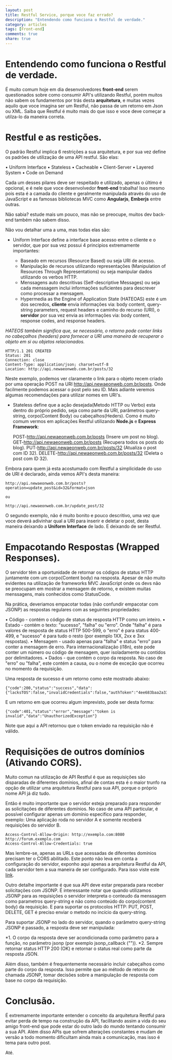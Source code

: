 ```yaml
---
layout: post
title: Restful Service, porque voce faz errado?
description: "Entendendo como funciona o Restful de verdade."
category: articles
tags: [Front-end]
comments: true
share: true
---
```


# Entendendo como funciona o Restful de verdade.
É muito comum hoje em dia desenvolvedores **front-end** serem questionados sobre como consumir API's utilizando Restful, porém muitos não sabem os fundamentos por trás desta **arquitetura**, e muitas vezes aquilo que voce imagina ser um Restful, não passa de um retorno em Json ou XML.
Saiba que Restful é muito mais do que isso e voce deve começar a utilza-lo da maneira correta.

# Restful e as restições.

O padrão Restful implica 6 restrições a sua arquitetura, e por sua vez define os padrões de utilização de uma API restful. São elas:

• Uniform Interface
• Stateless
• Cacheable
• Client-Server
• Layered System
• Code on Demand

Cada um desses pilares deve ser respeitado e utilizado, apenas o último é opcional, e é nele que voce desenvolvedor **front-end** trabalha! Isso mesmo pois esta é a camada do cliente e geralmente manipulada através do uso de JavaScript e as famosas bibliotecas MVC como **Angularjs**, **Emberjs** entre outras.

Não sabia? estude mais um pouco, mas não se preocupe, muitos dev back-end também não sabem disso.

Não vou detalhar uma a uma, mas todas elas são:

- Uniform Interface define a interface base acesso entre o cliente e o servidor, que por sua vez possui 4 principios extremamente importantes:

    - Baseado em recursos (Resource Based) ou seja URI de acesso.
    - Manipulação de recursos utilizando representações (Manipulation of Resources Through Representations) ou seja manipular dados utilizando os verbos HTTP.
    - Menssagens auto descritivas (Self-descriptive Messages) ou seja cada menssagem inclui informações suficientes para descrever como processar a mensagem.
    - Hypermedia as the Engine of Application State (HATEOAS) este é um dos secredos, **cliente** envia informações via: body content, query-string parameters, request headers e caminho do recurso (URI), o **servidor** por sua vez envia as informações via: body content, response codes, and response headers.

_HATEOS também significa que, se necessário, o retorno pode conter links no cabeçalhos (headers) para fornecer a URI uma maneira de recuperar o objeto em si ou objetos relacionados._

    HTTP/1.1 201 CREATED
    Status: 201
    Connection: close
    Content-Type: application/json; charset=utf-8
    Location: http://api.newaeonweb.com.br/posts/32

Neste exemplo, podemos ver claramente o link para o objeto recem criado por uma operação POST na URI http://api.newaeonweb.com.br/posts. Onde facilmente podemos acessar o post pelo seu ID.
Mais adiante veremos algumas recomendações para utilizar nomes em URI's.

- Stateless define que a ação desejada(Metodo HTTP ou Verbo) esta dentro do próprio pedido, seja como parte da URI, parâmetros query-string, corpo(Content Body) ou cabeçalhos(Heders). Como é muito comum vermos em aplicações Restful utilizando **Node.js** e **Express Framework**:

    POST-http://api.newaeonweb.com.br/posts (Insere um post no blog).
    GET-http://api.newaeonweb.com.br/posts (Recupera todos os posts do blog).
    PUT-http://api.newaeonweb.com.br/posts/32 (Atualiza o post com ID 32).
    DELETE-http://api.newaeonweb.com.br/posts/32 (Deleta o post com ID 32).

Embora para quem já esta acostumado com Restful a simplicidade do uso de URI é declarado, ainda vemos API's desta maneira:

    http://api.newaeonweb.com.br/posts?operation=update_post&id=32&format=json

    ou

    http://api.newaeonweb.com.br/update_post/32

O segundo exemplo, não é muito bonito e pouco descritivo, uma vez que voce deverá adivinhar qual a URI para inserir e deletar o post, desta maneira deixando a **Uniform Interface** de lado. E deixando de ser Restful.

# Empacotando Respostas (Wrapped Responses).

O servidor têm a oportunidade de retornar os códigos de status HTTP juntamente com um corpo(Content body) na resposta. Apesar de não muito evidentes na utilização de frameworks MVC JavaScript onde os devs não se preocupam em mostrar a mensagem de retorno, e existem muitas menssagens, mais conhecidos como StatusCode.

Na prática, deveriamos empacotar todas (não confundir empacotar com JSONP) as respostas regulares com as seguintes propriedades:

• Código - contém o código de status de resposta HTTP como um inteiro.
• Estado - contém o texto: "sucesso", "falha" ou "erro". Onde "falha" é para valores de resposta de status HTTP 500-599, o "erro" é para status 400-499, e "sucesso" é para tudo o resto (por exemplo 1XX, 2xx e 3xx respostas).
• Mensagem - usado apenas para "falha" e status "erro" para conter a mensagem de erro. Para internacionalização (i18n), este pode conter um número ou código de mensagem, quer isoladamente ou contidos por delimitadores.
• Dados - que contém o corpo da resposta. No caso de "erro" ou "falha", este contém a causa, ou o nome de exceção que ocorreu no momento da requisição.

Uma resposta de sucesso é um retorno como este mostrado abaixo:

    {"code":200,"status":"success","data": {"lacksTOS":false,"invalidCredentials":false,"authToken":"4ee683baa2a3332c3c86026d"}}

E um retorno em que ocorreu algum imprevisto, pode ser desta forma:

    {"code":401,"status":"error","message":"token is invalid","data":"UnauthorizedException"}

Note que aqui a API retornou que o token enviado na requisição não é válido.

# Requisiçöes de outros domínios (Ativando CORS).

Muito comun na utilização de API Restful é que as requisições são disparadas de diferentes domínios, afinal de contas esta é o maior trunfo na opção de utilizar uma arquitetura Restful para sua API, porque o próprio nome API já diz tudo.

Então é muito importante que o servidor esteja preparado para responder as solicitações de diferentes domínios. No caso de uma API particular, é possível configurar apenas um domínio especifico para responder, exemplo: Uma aplicação roda no servidor A e somente receberá requisições do servidor B.

    Access-Control-Allow-Origin: http://exemplo.com:8080 http://forum.exemplo.com
    Access-Control-Allow-Credentials: true

Mas lembre-se, apenas as URLs que acessadas de diferentes domínios precisam ter o CORS abilitado. Este ponto não leva em conta a configuração do servidor, exponho aqui apenas a arquitetura Restful da API, cada servidor tem a sua maneira de ser configurado.
Para isso viste este [link](http://enable-cors.org/).

Outro detalhe importante é que sua API deve estar preparada para receber solicitações com JSONP. É interessante notar que quando utilizamos JSONP para as requisições o servidor interpreta o conteudo da menssagem como parametros query-string e não como conteúdo do corpo(content body) da requisição. E para suportar os protocolos HTTP: PUT, POST, DELETE, GET é preciso enviar o metodo no incício da query-string.

Para suportar JSONP no lado do servidor, quando o parâmetro query-string JSONP é passado, a resposta deve ser manipulada:

*1. O corpo da resposta deve ser acondicionada como parâmetro para a função, no parâmetro jsonp (por exemplo jsonp_callback ("<body resposta JSON>")).
*2. Sempre retornar status HTTP 200 (OK) e retornar o status real como parte da resposta JSON.

Além disso, também é frequentemente necessário incluir cabeçalhos como parte do corpo da resposta. Isso permite que ao método de retorno de chamada JSONP, tomar decisões sobre a manipulação de resposta com base no corpo da requisição.

# Conclusão.

É extremamente importante entender o conceito da arquitetura Restful para evitar perda de tempo na construção da API, facilitando assim a vida do seu amigo front-end que pode estar do outro lado do mundo tentando consumir a sua API. Além disso APIs que sofrem alterações constantes e mudam de versão a todo momento dificultam ainda mais a comunicação, mas isso é tema para outro post.

Até.
